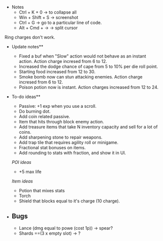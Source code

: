 - Notes
    - Ctrl + K + 0     -> to collapse all
    - Win + Shift + S  -> screenshot
    - Ctrl + G         -> go to a particular line of code.
    - Alt + Cmd + ->   -> split cursor


Ring charges don't work.

- Update notes**
    - Fixed a buf when "Slow" action would not behave as an instant action. Action charge incresed from 6 to 12.
    - Increased the dodge chance of cape from 5 to 10% per die roll point.
    - Starting food increased from 12 to 30.
    - Smoke bomb now can stun attacking enemies. Action charge incresed from 6 to 12.
    - Poison potion now is instant. Action charges increased from 12 to 24.

- To-do ideas**
    - Passive: +1 exp when you use a scroll.
    - Do burning dot.
    - Add coin related passive.
    - Item that hits through block enemy action.
    - Add treasure items that take N inventory capacity and sell for a lot of coins.
    - Add sharpening stone to repair weapons.
    - Add trap tile that requires agility roll or minigame.
    - Fractional stat bonuses on items.
    - Add rounding to stats with fraction, and show it in UI.

    *POI ideas*
    - +5 max life

    *Item ideas*
    - Potion that mixes stats
    - Torch
    - Shield that blocks equal to it's charge (10 charge).


- Bugs
    -
    - Lance (dmg equal to powe (cost 1p)) -> spear?
    - Shards ==(3 x empty slot) -> ?